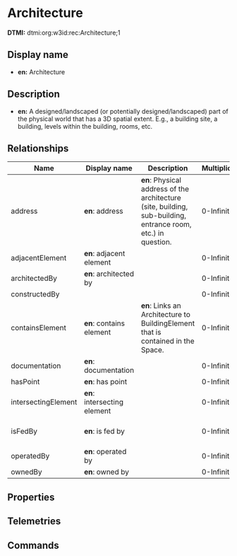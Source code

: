 # Architecture
**DTMI:** dtmi:org:w3id:rec:Architecture;1
## Display name
- **en:** Architecture
## Description
- **en:** A designed/landscaped (or potentially designed/landscaped) part of the physical world that has a 3D spatial extent. E.g., a building site, a building, levels within the building, rooms, etc.
## Relationships
|Name|Display name|Description|Multiplicity|Target|Properties|
|-|-|-|-|-|-|
|address|**en**: address|**en**: Physical address of the architecture (site, building, sub-building, entrance room, etc.) in question.|0-Infinity|dtmi:org:w3id:rec:PostalAddress;1|
|adjacentElement|**en**: adjacent element||0-Infinity|dtmi:org:w3id:rec:BuildingElement;1|
|architectedBy|**en**: architected by||0-Infinity|dtmi:org:w3id:rec:Agent;1|
|constructedBy|||0-Infinity|dtmi:org:w3id:rec:Agent;1|
|containsElement|**en**: contains element|**en**: Links an Architecture to BuildingElement that is contained in the Space.|0-Infinity|dtmi:org:w3id:rec:BuildingElement;1|
|documentation|**en**: documentation||0-Infinity|dtmi:org:w3id:rec:Document;1|
|hasPoint|**en**: has point||0-Infinity|dtmi:org:brickschema:schema:Brick:Point;1|
|intersectingElement|**en**: intersecting element||0-Infinity|dtmi:org:w3id:rec:BuildingElement;1|
|isFedBy|**en**: is fed by||0-Infinity||substance (schema: TBD)
|operatedBy|**en**: operated by||0-Infinity|dtmi:org:w3id:rec:Agent;1|
|ownedBy|**en**: owned by||0-Infinity|dtmi:org:w3id:rec:Agent;1|
## Properties
## Telemetries
## Commands
